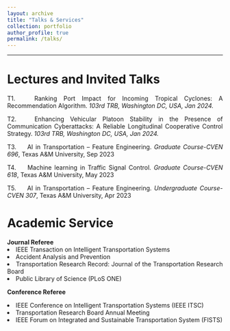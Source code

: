 ```yaml
---
layout: archive
title: "Talks & Services"
collection: portfolio
author_profile: true
permalink: /talks/ 
---
```




<hr color="#FFFFFF" />

Lectures and Invited Talks
======
<div style="text-align: justify"> 

T1.  &emsp; Ranking Port Impact for Incoming Tropical Cyclones: A Recommendation Algorithm. <i>103rd TRB, Washington DC, USA, Jan 2024.</i> <br/>


T2. &emsp;  Enhancing Vehicular Platoon Stability in the Presence of Communication Cyberattacks: A Reliable Longitudinal Cooperative Control Strategy. <i>103rd TRB, Washington DC, USA, Jan 2024.</i> <br/>


T3.  &emsp; AI in Transportation – Feature Engineering. <i>Graduate Course-CVEN 696</i>, Texas A&M University, Sep 2023 <br/>


T4. &emsp;  Machine learning in Traffic Signal Control. <i>Graduate Course-CVEN 618</i>, Texas A&M University, May 2023 <br/>


T5. &emsp;  AI in Transportation – Feature Engineering. <i>Undergraduate Course-CVEN 307</i>, Texas A&M University, Apr 2023 <br/>

</div>

Academic Service
======
<div style="text-align: justify"> 
<b>Journal Referee</b>

<li>IEEE Transaction on Intelligent Transportation Systems</li>
<li>Accident Analysis and Prevention</li>
<li>Transportation Research Record: Journal of the Transportation Research Board</li>
<li>Public Library of Science (PLoS ONE)</li>

<b>Conference Referee</b>

<li>IEEE Conference on Intelligent Transportation Systems (IEEE ITSC)</li>
<li>Transportation Research Board Annual Meeting</li>
<li>IEEE Forum on Integrated and Sustainable Transportation System (FISTS) </li>

</div>